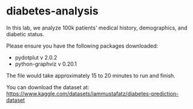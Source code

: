 # diabetes-analysis

In this lab, we analyze 100k patients' medical history, demographics, and diabetic status.

Please ensure you have the following packages downloaded:
- pydotplut v 2.0.2
- python-graphviz v 0.20.1

The file would take approximately 15 to 20 minutes to run and finish.

You can download the dataset at: https://www.kaggle.com/datasets/iammustafatz/diabetes-prediction-dataset
